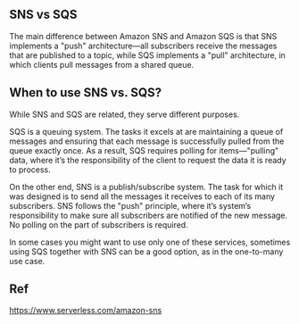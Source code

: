 SNS vs SQS
------------
The main difference between Amazon SNS and Amazon SQS is that SNS implements a
"push" architecture—all subscribers receive the messages that are published to
a topic, while SQS implements a "pull" architecture, in which clients pull messages
from a shared queue.

When to use SNS vs. SQS?
--------------------------
While SNS and SQS are related, they serve different purposes.

SQS is a queuing system. The tasks it excels at are maintaining a queue of messages and ensuring that each message is successfully pulled from the queue exactly once. As a result, SQS requires polling for items—"pulling" data, where it’s the responsibility of the client to request the data it is ready to process.

On the other end, SNS is a publish/subscribe system. The task for which it was designed is to send all the messages it receives to each of its many subscribers. SNS follows the "push" principle, where it’s system’s responsibility to make sure all subscribers are notified of the new message. No polling on the part of subscribers is required.

In some cases you might want to use only one of these services, sometimes using SQS together with SNS can be a good option, as in the one-to-many use case.

Ref
----
https://www.serverless.com/amazon-sns

